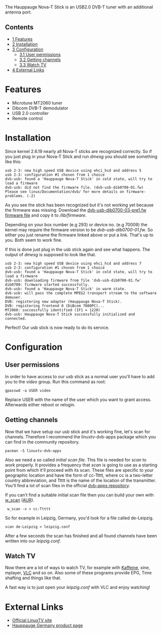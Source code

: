 The Hauppauge Nova-T Stick is an USB2.0 DVB-T tuner with an additional antenna port.

## Contents

*   [1 Features](#Features)
*   [2 Installation](#Installation)
*   [3 Configuration](#Configuration)
    *   [3.1 User permissions](#User_permissions)
    *   [3.2 Getting channels](#Getting_channels)
    *   [3.3 Watch TV](#Watch_TV)
*   [4 External Links](#External_Links)

# Features

*   Microtune MT2060 tuner
*   Dibcom DVB-T demodulator
*   USB 2.0 controller
*   Remote control

# Installation

Since kernel 2.6.19 nearly all Nova-T sticks are recognized correctly. So if you just plug in your Nova-T Stick and run *dmesg* you should see something like this:

```
usb 2-3: new high speed USB device using ehci_hcd and address 5
usb 2-3: configuration #1 chosen from 1 choice
dvb-usb: found a 'Hauppauge Nova-T Stick' in cold state, will try to load a firmware
dvb-usb: did not find the firmware file. (dvb-usb-dib0700-01.fw) Please see linux/Documentation/dvb/ for more details on firmware-problems. (-2)

```

As you see the stick has been recognized but it's not working yet because the firmware was missing. Download the [dvb-usb-dib0700-03-pre1.fw firmware file](http://www.wi-bw.tfh-wildau.de/~pboettch/home/linux-dvb-firmware/dvb-usb-dib0700-03-pre1.fw) and copy it to */lib/firmware*.

Depending on your box number (e.g 293) or device no. (e.g 70009) the kernel may require the firmware version to be *dvb-usb-dib0700-01.fw*. So either you just rename the firmware linked above or put a link. That's up to you. Both seem to work fine.

If this is done just plug in the usb stick again and see what happens. The output of *dmesg* is supposed to look like that.

```
usb 2-3: new high speed USB device using ehci_hcd and address 7
usb 2-3: configuration #1 chosen from 1 choice
dvb-usb: found a 'Hauppauge Nova-T Stick' in cold state, will try to load a firmware
dvb-usb: downloading firmware from file 'dvb-usb-dib0700-01.fw'
dib0700: firmware started successfully.
dvb-usb: found a 'Hauppauge Nova-T Stick' in warm state.
dvb-usb: will pass the complete MPEG2 transport stream to the software demuxer.
DVB: registering new adapter (Hauppauge Nova-T Stick).
DVB: registering frontend 0 (DiBcom 7000PC)...
MT2060: successfully identified (IF1 = 1220)
dvb-usb: Hauppauge Nova-T Stick successfully initialized and connected.

```

Perfect! Our usb stick is now ready to do its service.

# Configuration

## User permissions

In order to have access to our usb stick as a normal user you'll have to add you to the *video* group. Run this command as root:

```
gpasswd -a USER video

```

Replace USER with the name of the user which you want to grant access. Afterwards either reboot or relogin.

## Getting channels

Now that we have setup our usb stick and it's working fine, let's scan for channels. Therefore I recommend the linuxtv-dvb-apps package which you can find in the community repository.

```
pacman -S linuxtv-dvb-apps

```

Also we need a so called *initial scan file*. This file is needed for *scan* to work properly. It provides a frequency that *scan* is going to use as a starting point from which it'll proceed with its scan. These files are specific to your geographic location and have the form of cc-Ttttt, where cc is a two-letter country abbreviation, and Ttttt is the name of the location of the transmitter. You'll find a lot of scan files in the official [dvb-apps repository](http://linuxtv.org/hg/dvb-apps/file/4bca5d49c9bd/util/scan/dvb-t/).

If you can't find a suitable initial scan file then you can build your own with [w_scan](http://free.pages.at/wirbel4vdr/w_scan/index2.html) ([AUR](https://aur.archlinux.org/packages.php?do_Details=1&ID=12028)).

```
 w_scan -x > cc-Ttttt

```

So for example in Leipzig, Germany, you'd look for a file called de-Leipzig.

```
scan de-Leipzig > leipzig.conf

```

After a few seconds the scan has finished and all found channels have been written into our *leipzig.conf*.

## Watch TV

Now there are a lot of ways to watch TV, for example with [Kaffeine](http://kaffeine.sourceforge.net/), xine, mplayer, [VLC](http://www.videolan.org/vlc) and so on. Also some of these programs provide EPG, Time shafting and things like that.

A fast way is to just open your *leipzig.conf* with VLC and enjoy watching!

# External Links

*   [Official LinuxTV site](http://linuxtv.org/)
*   [Hauppauge Germany product page](http://www.hauppauge.de/pages/products/data_novatstick.html)
